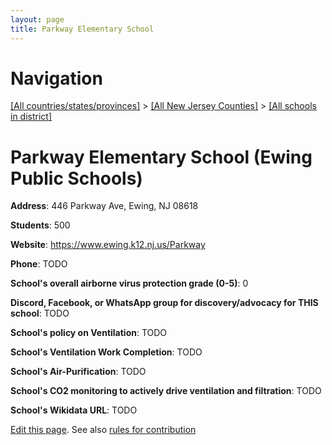 ```yaml
---
layout: page
title: Parkway Elementary School
---
```

# Navigation

[[All countries/states/provinces]](../../..) > [[All New Jersey Counties]](../..) > [[All schools in district]](..)

# Parkway Elementary School (Ewing Public Schools)

**Address**: 446 Parkway Ave, Ewing, NJ 08618

**Students**: 500

**Website**: https://www.ewing.k12.nj.us/Parkway

**Phone**: TODO

**School's overall airborne virus protection grade (0-5)**: 0

**Discord, Facebook, or WhatsApp group for discovery/advocacy for THIS school**: TODO

**School's policy on Ventilation**: TODO

**School's Ventilation Work Completion**: TODO

**School's Air-Purification**: TODO

**School's CO2 monitoring to actively drive ventilation and filtration**: TODO

**School's Wikidata URL**: TODO


[Edit this page](https://github.com/ventilate-schools/NJ/edit/main/./Ewing_Public_Schools/Parkway_Elementary_School.md). See also [rules for contribution](../../../contribution-rules/)